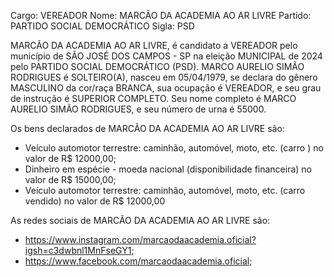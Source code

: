 Cargo: VEREADOR
Nome: MARCÃO DA ACADEMIA AO AR LIVRE
Partido: PARTIDO SOCIAL DEMOCRÁTICO
Sigla: PSD

MARCÃO DA ACADEMIA AO AR LIVRE, é candidato a VEREADOR pelo município de SÃO JOSÉ DOS CAMPOS - SP na eleição MUNICIPAL de 2024 pelo PARTIDO SOCIAL DEMOCRÁTICO (PSD).
MARCO AURELIO SIMÃO RODRIGUES é SOLTEIRO(A), nasceu em 05/04/1979, se declara do gênero MASCULINO da cor/raça BRANCA, sua ocupação é VEREADOR, e seu grau de instrução é SUPERIOR COMPLETO.
Seu nome completo é MARCO AURELIO SIMÃO RODRIGUES, e seu número de urna é 55000.

Os bens declarados de MARCÃO DA ACADEMIA AO AR LIVRE são: 
- Veículo automotor terrestre: caminhão, automóvel, moto, etc. (carro ) no valor de R$ 12000,00;
- Dinheiro em espécie - moeda nacional (disponibilidade financeira) no valor de R$ 15000,00;
- Veículo automotor terrestre: caminhão, automóvel, moto, etc. (carro vendido) no valor de R$ 12000,00

As redes sociais de MARCÃO DA ACADEMIA AO AR LIVRE são:
- https://www.instagram.com/marcaodaacademia.oficial?igsh=c3dwbnl1MnFseGY1;
- https://www.facebook.com/marcaodaacademia.oficial;